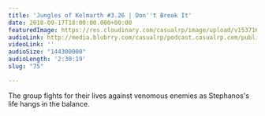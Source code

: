 ```yaml
---
title: 'Jungles of Kelmarth #3.26 | Don''t Break It'
date: 2018-09-17T18:00:00.000+00:00
featuredImage: https://res.cloudinary.com/casualrp/image/upload/v1537163676/_8hGFBxWD0A.jpg
audioLink: http://media.blubrry.com/casualrp/podcast.casualrp.com/public/Chapter%203%20Ep.%2026%20_%20Dont%20Break%20It.mp3
videoLink: ''
audioSize: "144300000"
audioLength: '2:30:19'
slug: "75"

---
```

The group fights for their lives against venomous enemies as Stephanos's life hangs in the balance.